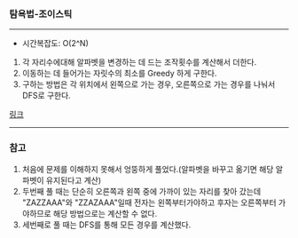### 탐욕법-조이스틱
___

- 시간복잡도: O(2^N)

1. 각 자리수에대해 알파벳을 변경하는 데 드는 조작횟수를 계산해서 더한다.
2. 이동하는 데 들어가는 자릿수의 최소를 Greedy 하게 구한다.
3. 구하는 방법은 각 위치에서 왼쪽으로 가는 경우, 오른쪽으로 가는 경우를 나눠서 DFS로 구한다.



[링크](https://programmers.co.kr/learn/courses/30/lessons/42860?language=python3)

___
### 참고

1. 처음에 문제를 이해하지 못해서 엉뚱하게 풀었다.(알파벳을 바꾸고 옮기면 해당 알파벳이 유지된다고 계산)
2. 두번째 풀 때는 단순히 오른쪽과 왼쪽 중에 가까이 있는 자리를 찾아 갔는데 "ZAZZAAA"와 "ZZAZAAA"일때 전자는 왼쪽부터가야하고 후자는 오른쪽부터 가야하므로 해당 방법으로는 계산할 수 없다.
3. 세번째로 풀 때는 DFS를 통해 모든 경우를 계산했다.